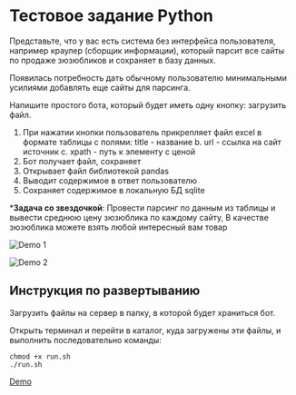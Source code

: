 # Тестовое задание Python
Представьте, что у вас есть система без интерфейса пользователя, например краулер (сборщик информации), который парсит все сайты по продаже зюзюбликов и сохраняет в базу данных. 

Появилась потребность дать обычному пользователю минимальными усилиями добавлять еще сайты для парсинга. 

Напишите простого бота, который будет иметь одну кнопку: загрузить файл.

1. При нажатии кнопки пользователь прикрепляет файл excel в формате таблицы с полями: title - название b. url - ссылка на сайт источник c. xpath - путь к элементу с ценой 
2. Бот получает файл, сохраняет
3. Открывает файл библиотекой pandas
4. Выводит содержимое в ответ пользователю
5. Сохраняет содержимое в локальную БД sqlite

***Задача со звездочкой**: 
Провести парсинг по данным из таблицы и вывести среднюю цену зюзюблика по каждому сайту, В качестве зюзюблика можете взять любой интересный вам товар

![Demo 1]()

![Demo 2]()

## Инструкция по развертыванию
Загрузить файлы на сервер в папку, в которой будет храниться бот.

Открыть терминал и перейти в каталог, куда загружены эти файлы, и выполнить последовательно команды:
```
chmod +x run.sh
./run.sh
```

[Demo](https://github.com/nikolaitolmachev/poisson_odds_demo)
